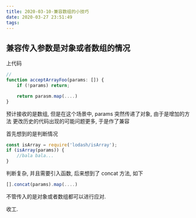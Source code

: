```yaml
---
title: 2020-03-10-兼容数组的小技巧
date: 2020-03-27 23:51:49
tags:
---
```



## 兼容传入参数是对象或者数组的情况

上代码

```js
//
function acceptArrayFoo(params: []) {
    if (!params) return;

    return parasm.map(....)
}
```

预计接收的是数组, 但是在这个场景中, params 突然传递了对象, 由于是增加的方法
更改历史的代码出现的可能问题更多, 于是作了兼容

首先想到的是判断情况

```js
const isArray = require('lodash/isArray');
if (isArray(params)) {
    //bala bala...
}
```

判断复杂, 并且需要引入函数, 后来想到了 concat 方法, 如下

```js
[].concat(params).map(....)
```

不管传入的是对象或者数组都可以进行应对.

收工.

